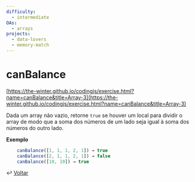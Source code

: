 ```yaml
---
difficulty:
  - intermediate
OAs:
  - arrays
projects:
  - data-lovers
  - memory-match
---
```


# canBalance

[https://the-winter.github.io/codingjs/exercise.html?name=canBalance&title=Array-3](https://the-winter.github.io/codingjs/exercise.html?name=canBalance&title=Array-3)

Dada um array não vazio, retorne `true` se houver um local para dividir o array
de modo que a soma dos números de um lado seja igual à soma dos números do outro
lado.

**Exemplo**

```js
    canBalance([1, 1, 1, 2, 1]) → true
    canBalance([2, 1, 1, 2, 1]) → false
    canBalance([10, 10]) → true
```

↩️ [Voltar](../../README.md)
